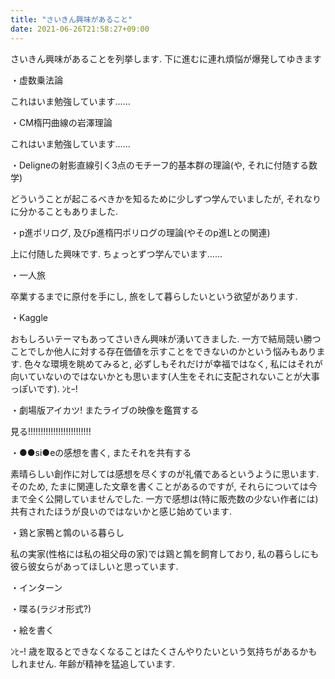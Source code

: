 ```yaml
---
title: "さいきん興味があること"
date: 2021-06-26T21:58:27+09:00
---
```


さいきん興味があることを列挙します. 下に進むに連れ煩悩が爆発してゆきます

・虚数乗法論

これはいま勉強しています……

・CM楕円曲線の岩澤理論

これはいま勉強しています……

・Deligneの射影直線引く3点のモチーフ的基本群の理論(や, それに付随する数学)

どういうことが起こるべきかを知るために少しずつ学んでいましたが, それなりに分かることもありました.

・p進ポリログ, 及びp進楕円ポリログの理論(やそのp進Lとの関連)

上に付随した興味です. ちょっとずつ学んでいます……

・一人旅

卒業するまでに原付を手にし, 旅をして暮らしたいという欲望があります.

・Kaggle

おもしろいテーマもあってさいきん興味が湧いてきました. 一方で結局競い勝つことでしか他人に対する存在価値を示すことをできないのかという悩みもあります. 色々な環境を眺めてみると, 必ずしもそれだけが幸福ではなく, 私にはそれが向いていないのではないかとも思います(人生をそれに支配されないことが大事っぽいです). ﾝﾋｰ!

・劇場版アイカツ! またライブの映像を鑑賞する

見る!!!!!!!!!!!!!!!!!!!!!!!!!

・●●si●eの感想を書く, またそれを共有する

素晴らしい創作に対しては感想を尽くすのが礼儀であるというように思います. そのため, たまに関連した文章を書くことがあるのですが, それらについては今まで全く公開していませんでした. 一方で感想は(特に販売数の少ない作者には)共有されたほうが良いのではないかと感じ始めています.

・鶏と家鴨と鶉のいる暮らし

私の実家(性格には私の祖父母の家)では鶏と鶉を飼育しており, 私の暮らしにも彼ら彼女らがあってほしいと思っています.

・インターン

・喋る(ラジオ形式?)

・絵を書く

ﾝﾋｰ! 歳を取るとできなくなることはたくさんやりたいという気持ちがあるかもしれません. 年齢が精神を猛追しています. 
